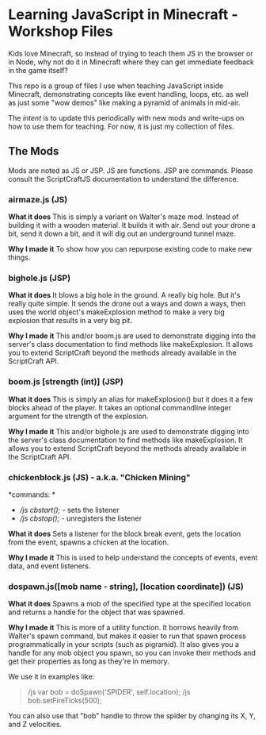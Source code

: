 # Learning JavaScript in Minecraft - Workshop Files

Kids love Minecraft, so instead of trying to teach them JS in the browser or in Node, why not do it in Minecraft where they can get immediate feedback in the game itself?

This repo is a group of files I use when teaching JavaScript inside Minecraft, demonstrating concepts like event handling, loops, etc. as well as just some "wow demos" like making a pyramid of animals in mid-air.

The *intent* is to update this periodically with new mods and write-ups on how to use them for teaching. For now, it is just my collection of files.

## The Mods

Mods are noted as JS or JSP. JS are functions. JSP are commands. Please consult the ScriptCraftJS documentation to understand the difference.

### airmaze.js (JS)

**What it does**
This is simply a variant on Walter's maze mod. Instead of building it with a wooden material. It builds it with air. Send out your drone a bit, send it down a bit, and it will dig out an underground tunnel maze.

**Why I made it**
To show how you can repurpose existing code to make new things.

### bighole.js (JSP)

**What it does**
It blows a big hole in the ground. A really big hole. But it's really quite simple. It sends the drone out a ways and down a ways, then uses the world object's makeExplosion method to make a very big explosion that results in a very big pit.

**Why I made it**
This and/or boom.js are used to demonstrate digging into the server's class documentation to find methods like makeExplosion. It allows you to extend ScriptCraft beyond the methods already available in the ScriptCraft API.

### boom.js [strength (int)] (JSP)

**What it does**
This is simply an alias for makeExplosion() but it does it a few blocks ahead of the player. It takes an optional commandline integer argument for the strength of the explosion.

**Why I made it**
This and/or bighole.js are used to demonstrate digging into the server's class documentation to find methods like makeExplosion. It allows you to extend ScriptCraft beyond the methods already available in the ScriptCraft API.

### chickenblock.js (JS) - a.k.a. "Chicken Mining"

*commands: *
- */js cbstart();* - sets the listener
- */js cbstop();* - unregisters the listener

**What it does**
Sets a listener for the block break event, gets the location from the event, spawns a chicken at the location.

**Why I made it**
This is used to help understand the concepts of events, event data, and event listeners.

### dospawn.js([mob name - string], [location coordinate]) (JS)

**What it does**
Spawns a mob of the specified type at the specified location and returns a handle for the object that was spawned.

**Why I made it**
This is more of a utility function. It borrows heavily from Walter's spawn command, but makes it easier to run that spawn process programmatically in your scripts (such as pigramid). It also gives you a handle for any mob object you spawn, so you can invoke their methods and get their properties as long as they're in memory.

We use it in examples like:
> /js var bob = doSpawn('SPIDER', self.location);
/js bob.setFireTicks(500);

You can also use that "bob" handle to throw the spider by changing its X, Y, and Z velocities.
